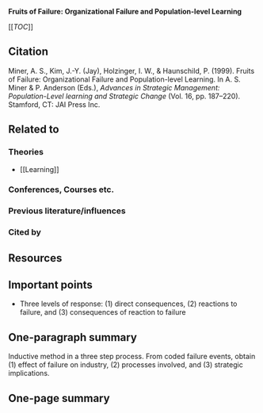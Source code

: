 **Fruits of Failure: Organizational Failure and Population-level Learning**

[[_TOC_]]

## Citation

Miner, A. S., Kim, J.-Y. (Jay), Holzinger, I. W., & Haunschild, P. (1999). Fruits of Failure: Organizational Failure and Population-level Learning. In A. S. Miner & P. Anderson (Eds.), *Advances in Strategic Management: Population-Level learning and Strategic Change* (Vol. 16, pp. 187–220). Stamford, CT: JAI Press Inc.

## Related to

### Theories
* [[Learning]]

### Conferences, Courses etc.

### Previous literature/influences

### Cited by

## Resources

## Important points
* Three levels of response: (1) direct consequences, (2) reactions to failure, and (3) consequences of reaction to failure

## One-paragraph summary

Inductive method in a three step process. From coded failure events, obtain (1) effect of failure on industry, (2) processes involved, and (3) strategic implications.

## One-page summary